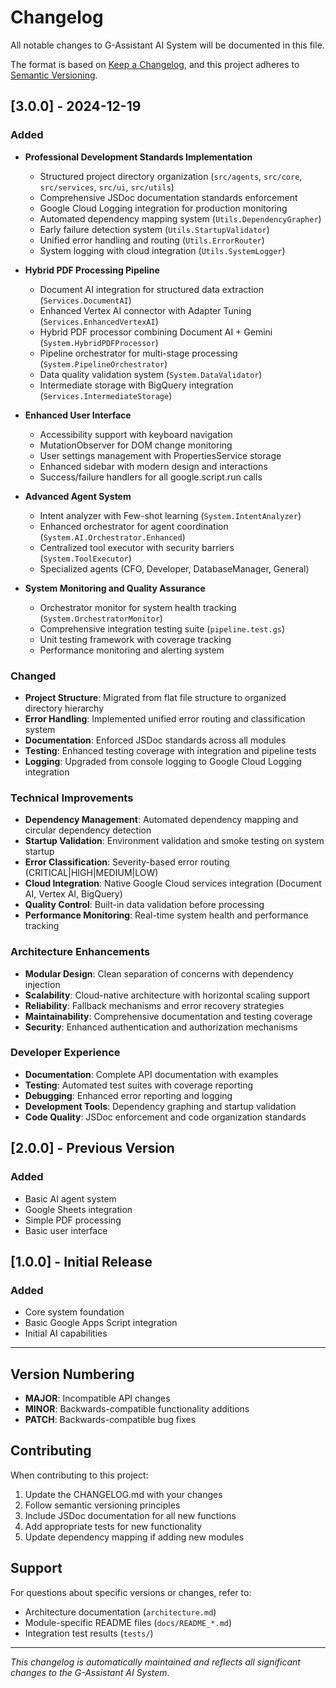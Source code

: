 # Changelog

All notable changes to G-Assistant AI System will be documented in this file.

The format is based on [Keep a Changelog](https://keepachangelog.com/en/1.0.0/),
and this project adheres to [Semantic Versioning](https://semver.org/spec/v2.0.0.html).

## [3.0.0] - 2024-12-19

### Added
- **Professional Development Standards Implementation**
  - Structured project directory organization (`src/agents`, `src/core`, `src/services`, `src/ui`, `src/utils`)
  - Comprehensive JSDoc documentation standards enforcement
  - Google Cloud Logging integration for production monitoring
  - Automated dependency mapping system (`Utils.DependencyGrapher`)
  - Early failure detection system (`Utils.StartupValidator`)
  - Unified error handling and routing (`Utils.ErrorRouter`)
  - System logging with cloud integration (`Utils.SystemLogger`)

- **Hybrid PDF Processing Pipeline**
  - Document AI integration for structured data extraction (`Services.DocumentAI`)
  - Enhanced Vertex AI connector with Adapter Tuning (`Services.EnhancedVertexAI`)
  - Hybrid PDF processor combining Document AI + Gemini (`System.HybridPDFProcessor`)
  - Pipeline orchestrator for multi-stage processing (`System.PipelineOrchestrator`)
  - Data quality validation system (`System.DataValidator`)
  - Intermediate storage with BigQuery integration (`Services.IntermediateStorage`)

- **Enhanced User Interface**
  - Accessibility support with keyboard navigation
  - MutationObserver for DOM change monitoring
  - User settings management with PropertiesService storage
  - Enhanced sidebar with modern design and interactions
  - Success/failure handlers for all google.script.run calls

- **Advanced Agent System**
  - Intent analyzer with Few-shot learning (`System.IntentAnalyzer`)
  - Enhanced orchestrator for agent coordination (`System.AI.Orchestrator.Enhanced`)
  - Centralized tool executor with security barriers (`System.ToolExecutor`)
  - Specialized agents (CFO, Developer, DatabaseManager, General)

- **System Monitoring and Quality Assurance**
  - Orchestrator monitor for system health tracking (`System.OrchestratorMonitor`)
  - Comprehensive integration testing suite (`pipeline.test.gs`)
  - Unit testing framework with coverage tracking
  - Performance monitoring and alerting system

### Changed
- **Project Structure**: Migrated from flat file structure to organized directory hierarchy
- **Error Handling**: Implemented unified error routing and classification system
- **Documentation**: Enforced JSDoc standards across all modules
- **Testing**: Enhanced testing coverage with integration and pipeline tests
- **Logging**: Upgraded from console logging to Google Cloud Logging integration

### Technical Improvements
- **Dependency Management**: Automated dependency mapping and circular dependency detection
- **Startup Validation**: Environment validation and smoke testing on system startup
- **Error Classification**: Severity-based error routing (CRITICAL|HIGH|MEDIUM|LOW)
- **Cloud Integration**: Native Google Cloud services integration (Document AI, Vertex AI, BigQuery)
- **Quality Control**: Built-in data validation before processing
- **Performance Monitoring**: Real-time system health and performance tracking

### Architecture Enhancements
- **Modular Design**: Clean separation of concerns with dependency injection
- **Scalability**: Cloud-native architecture with horizontal scaling support
- **Reliability**: Fallback mechanisms and error recovery strategies
- **Maintainability**: Comprehensive documentation and testing coverage
- **Security**: Enhanced authentication and authorization mechanisms

### Developer Experience
- **Documentation**: Complete API documentation with examples
- **Testing**: Automated test suites with coverage reporting
- **Debugging**: Enhanced error reporting and logging
- **Development Tools**: Dependency graphing and startup validation
- **Code Quality**: JSDoc enforcement and code organization standards

## [2.0.0] - Previous Version
### Added
- Basic AI agent system
- Google Sheets integration
- Simple PDF processing
- Basic user interface

## [1.0.0] - Initial Release
### Added
- Core system foundation
- Basic Google Apps Script integration
- Initial AI capabilities

---

## Version Numbering

- **MAJOR**: Incompatible API changes
- **MINOR**: Backwards-compatible functionality additions
- **PATCH**: Backwards-compatible bug fixes

## Contributing

When contributing to this project:
1. Update the CHANGELOG.md with your changes
2. Follow semantic versioning principles
3. Include JSDoc documentation for all new functions
4. Add appropriate tests for new functionality
5. Update dependency mapping if adding new modules

## Support

For questions about specific versions or changes, refer to:
- Architecture documentation (`architecture.md`)
- Module-specific README files (`docs/README_*.md`)
- Integration test results (`tests/`)

---

*This changelog is automatically maintained and reflects all significant changes to the G-Assistant AI System.*